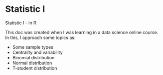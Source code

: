 # Statistic I
Statistic I - in R

This doc was created when I was learning in a data science online course.
In this, I approach some topics as: 
 - Some sample types
 - Centrality and variability
 - Binomial distribution
 - Normal distribution
 - T-student distribution
